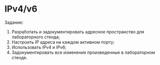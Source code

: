 # IPv4/v6

Задание:

1. Разработать и задокументировать адресное пространство для лабораторного стенда;
2. Настроить IP адреса на каждом активном порту;
3. Использовать IPv4 и IPv6;
4. Задокументировать все изменения произведенные в лабораторном стенде.
